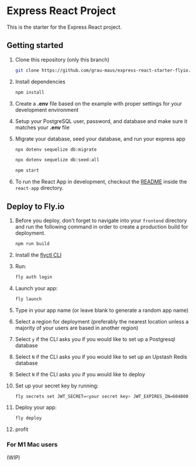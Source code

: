 # Express React Project

This is the starter for the Express React project.

## Getting started

1. Clone this repository (only this branch)

   ```bash
   git clone https://github.com/grau-maus/express-react-starter-flyio.git
   ```

2. Install dependencies

   ```bash
   npm install
   ```

3. Create a **.env** file based on the example with proper settings for your
   development environment
4. Setup your PostgreSQL user, password, and database and make sure it matches your **.env** file

5. Migrate your database, seed your database, and run your express app

   ```bash
   npx dotenv sequelize db:migrate
   ```

   ```bash
   npx dotenv sequelize db:seed:all
   ```

   ```bash
   npm start
   ```

6. To run the React App in development, checkout the [README](./react-app/README.md) inside the `react-app` directory.

## Deploy to Fly.io

1. Before you deploy, don't forget to navigate into your `frontend` directory and run the following command in order to create a production build for deployment.

   ```bash
   npm run build
   ```

2. Install the [flyctl CLI](https://fly.io/docs/hands-on/install-flyctl/)

3. Run:

   ```bash
   fly auth login
   ```

4. Launch your app:

   ```bash
   fly launch
   ```

5. Type in your app name (or leave blank to generate a random app name)

6. Select a region for deployment (preferably the nearest location unless a majority of your users are based in another region)

7. Select `y` if the CLI asks you if you would like to set up a Postgresql database

8. Select `N` if the CLI asks you if you would like to set up an Upstash Redis database

9. Select `N` if the CLI asks you if you would like to deploy

10. Set up your secret key by running:

    ```bash
    fly secrets set JWT_SECRET=<your secret key> JWT_EXPIRES_IN=604800
    ```

11. Deploy your app:

    ```bash
    fly deploy
    ```

12. profit

### For M1 Mac users

(WIP)
